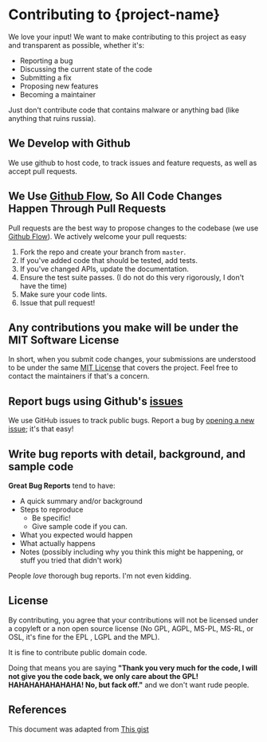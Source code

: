 <!-- Contributing template -->
# Contributing to {project-name}

We love your input! We want to make contributing to this project as easy and transparent as possible, whether it's:

- Reporting a bug
- Discussing the current state of the code
- Submitting a fix
- Proposing new features
- Becoming a maintainer

Just don't contribute code that contains malware or anything bad (like anything that ruins russia).

## We Develop with Github
We use github to host code, to track issues and feature requests, as well as accept pull requests.

## We Use [Github Flow](https://guides.github.com/introduction/flow/index.html), So All Code Changes Happen Through Pull Requests
Pull requests are the best way to propose changes to the codebase (we use [Github Flow](https://guides.github.com/introduction/flow/index.html)). We actively welcome your pull requests:

1. Fork the repo and create your branch from `master`.
2. If you've added code that should be tested, add tests.
3. If you've changed APIs, update the documentation.
4. Ensure the test suite passes. (I do not do this very rigorously, I don't have the time)
5. Make sure your code lints.
6. Issue that pull request!

## Any contributions you make will be under the MIT Software License
In short, when you submit code changes, your submissions are understood to be under the same [MIT License](http://choosealicense.com/licenses/mit/) that covers the project. Feel free to contact the maintainers if that's a concern.

## Report bugs using Github's [issues]({your-github-repository-url-ok})
We use GitHub issues to track public bugs. Report a bug by [opening a new issue](); it's that easy!

## Write bug reports with detail, background, and sample code

**Great Bug Reports** tend to have:

- A quick summary and/or background
- Steps to reproduce
  - Be specific!
  - Give sample code if you can. 
- What you expected would happen
- What actually happens
- Notes (possibly including why you think this might be happening, or stuff you tried that didn't work)

People *love* thorough bug reports. I'm not even kidding.

## License
By contributing, you agree that your contributions will not be licensed under a copyleft or a non open source license (No GPL, AGPL, MS-PL, MS-RL, or OSL, it's fine for the EPL , LGPL and the MPL).

It is fine to contribute public domain code.

Doing that means you are saying **"Thank you very much for the code, I will not give you the code back, we only care about the GPL! HAHAHAHAHAHAHA! No, but fack off."** and we don't want rude people.

## References
This document was adapted from [This gist](https://gist.github.com/briandk/3d2e8b3ec8daf5a27a62/)
